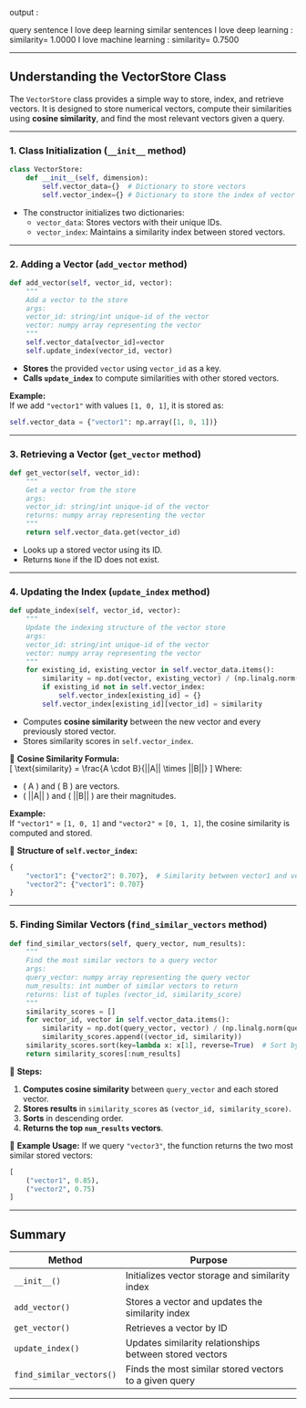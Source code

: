 output : 


query sentence  I love deep learning
similar sentences 
I love deep learning : similarity= 1.0000
I love machine learning : similarity= 0.7500


---

## **Understanding the VectorStore Class**

The `VectorStore` class provides a simple way to store, index, and retrieve vectors. It is designed to store numerical vectors, compute their similarities using **cosine similarity**, and find the most relevant vectors given a query.

---

### **1. Class Initialization (`__init__` method)**  

```python
class VectorStore:
    def __init__(self, dimension):
        self.vector_data={}  # Dictionary to store vectors
        self.vector_index={} # Dictionary to store the index of vector similarities for retrieval 
```

- The constructor initializes two dictionaries:
  - `vector_data`: Stores vectors with their unique IDs.
  - `vector_index`: Maintains a similarity index between stored vectors.

---

### **2. Adding a Vector (`add_vector` method)**  

```python
def add_vector(self, vector_id, vector):
    """
    Add a vector to the store
    args: 
    vector_id: string/int unique-id of the vector
    vector: numpy array representing the vector
    """
    self.vector_data[vector_id]=vector
    self.update_index(vector_id, vector)
```

- **Stores** the provided `vector` using `vector_id` as a key.  
- **Calls `update_index`** to compute similarities with other stored vectors.  

**Example:**  
If we add `"vector1"` with values `[1, 0, 1]`, it is stored as:  
```python
self.vector_data = {"vector1": np.array([1, 0, 1])}
```

---

### **3. Retrieving a Vector (`get_vector` method)**  

```python
def get_vector(self, vector_id):
    """
    Get a vector from the store
    args: 
    vector_id: string/int unique-id of the vector
    returns: numpy array representing the vector
    """
    return self.vector_data.get(vector_id)
```

- Looks up a stored vector using its ID.
- Returns `None` if the ID does not exist.

---

### **4. Updating the Index (`update_index` method)**  

```python
def update_index(self, vector_id, vector):
    """
    Update the indexing structure of the vector store 
    args: 
    vector_id: string/int unique-id of the vector
    vector: numpy array representing the vector
    """
    for existing_id, existing_vector in self.vector_data.items():
        similarity = np.dot(vector, existing_vector) / (np.linalg.norm(vector) * np.linalg.norm(existing_vector))
        if existing_id not in self.vector_index:
            self.vector_index[existing_id] = {}
        self.vector_index[existing_id][vector_id] = similarity
```

- Computes **cosine similarity** between the new vector and every previously stored vector.  
- Stores similarity scores in `self.vector_index`.

📌 **Cosine Similarity Formula:**  
\[
\text{similarity} = \frac{A \cdot B}{||A|| \times ||B||}
\]
Where:
- \( A \) and \( B \) are vectors.
- \( ||A|| \) and \( ||B|| \) are their magnitudes.

**Example:**  
If `"vector1"` = `[1, 0, 1]` and `"vector2"` = `[0, 1, 1]`, the cosine similarity is computed and stored.

📝 **Structure of `self.vector_index`:**
```python
{
    "vector1": {"vector2": 0.707},  # Similarity between vector1 and vector2
    "vector2": {"vector1": 0.707}
}
```

---

### **5. Finding Similar Vectors (`find_similar_vectors` method)**  

```python
def find_similar_vectors(self, query_vector, num_results):
    """
    Find the most similar vectors to a query vector
    args: 
    query_vector: numpy array representing the query vector
    num_results: int number of similar vectors to return
    returns: list of tuples (vector_id, similarity_score) 
    """
    similarity_scores = []
    for vector_id, vector in self.vector_data.items():
        similarity = np.dot(query_vector, vector) / (np.linalg.norm(query_vector) * np.linalg.norm(vector))
        similarity_scores.append((vector_id, similarity))
    similarity_scores.sort(key=lambda x: x[1], reverse=True)  # Sort by similarity score
    return similarity_scores[:num_results]
```

📌 **Steps:**
1. **Computes cosine similarity** between `query_vector` and each stored vector.
2. **Stores results** in `similarity_scores` as `(vector_id, similarity_score)`.
3. **Sorts** in descending order.
4. **Returns the top `num_results` vectors**.

🔹 **Example Usage:**
If we query `"vector3"`, the function returns the two most similar stored vectors:
```python
[
    ("vector1", 0.85), 
    ("vector2", 0.75)
]
```

---

## **Summary**
| **Method**          | **Purpose** |
|---------------------|------------|
| `__init__()`       | Initializes vector storage and similarity index |
| `add_vector()`     | Stores a vector and updates the similarity index |
| `get_vector()`     | Retrieves a vector by ID |
| `update_index()`   | Updates similarity relationships between stored vectors |
| `find_similar_vectors()` | Finds the most similar stored vectors to a given query |

---

